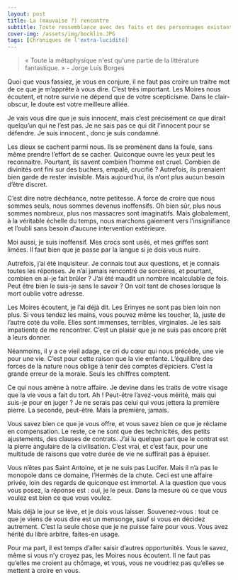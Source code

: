 ```yaml
---
layout: post
title: La (mauvaise ?) rencontre
subtitle: Toute ressemblance avec des faits et des personnages existants ou ayant existé serait purement fortuite et ne pourrait être que le fruit d'une pure coïncidence...
cover-img: /assets/img/bocklin.JPG
tags: [Chroniques de l'extra-lucidité]
---
```


> « Toute la métaphysique n'est qu'une partie de la littérature fantastique. » - Jorge Luis Borges

Quoi que vous fassiez, je vous en conjure, il ne faut pas croire un traitre mot de ce que je m’apprête à vous dire. C’est très important. Les Moires nous écoutent, et notre survie ne dépend que de votre scepticisme. Dans le clair-obscur, le doute est votre meilleure alliée.

Je vais vous dire que je suis innocent, mais c’est précisément ce que dirait quelqu’un qui ne l’est pas. Je ne sais pas ce qui dit l’innocent pour se défendre. Je suis innocent., donc je suis condamné.

Les dieux se cachent parmi nous. Ils se promènent dans la foule, sans même prendre l’effort de se cacher. Quiconque ouvre les yeux peut les reconnaitre. Pourtant, ils savent combien l’homme est cruel. Combien de divinités ont fini sur des buchers, empalé, crucifié ? Autrefois, ils prenaient bien garde de rester invisible. Mais aujourd’hui, ils n’ont plus aucun besoin d’être discret.

C’est dire notre déchéance, notre petitesse. A force de croire que nous sommes seuls, nous sommes devenus inoffensifs. Oh bien sûr, plus nous sommes nombreux, plus nos massacres sont imaginatifs. Mais globalement, à la véritable échelle du temps, nous marchons gaiement vers l’insignifiance et l’oubli sans besoin d’aucune intervention extérieure.

Moi aussi, je suis inoffensif. Mes crocs sont usés, et mes griffes sont limées. Il faut bien que je passe par la langue si je dois vous nuire.

Autrefois, j’ai été inquisiteur. Je connais tout aux questions, et je connais toutes les réponses. Je n’ai jamais rencontré de sorcières, et pourtant, combien en ai-je fait brûler ? J’ai été maudit un nombre incalculable de fois. Peut être bien le suis-je sans le savoir ? On voit tant de choses lorsque la mort oublie votre adresse.

Les Moires écoutent, je l’ai déjà dit. Les Erinyes ne sont pas bien loin non plus. Si vous tendez les mains, vous pouvez même les toucher, là, juste de l’autre coté du voile. Elles sont immenses, terribles, virginales. Je les sais impatiente de me rencontrer. C’est un plaisir que je ne suis pas encore prêt à leurs donner.

Néanmoins, il y a ce vieil adage, ce cri du cœur qui nous précède, une vie pour une vie. C’est pour cette raison que la vie enfante. L’équilibre des forces de la nature nous oblige à tenir des comptes d’épiciers. C’est la grande erreur de la morale. Seuls les chiffres comptent.

Ce qui nous amène à notre affaire. Je devine dans les traits de votre visage que la vie vous a fait du tort. Ah ! Peut-être l’avez-vous mérité, mais qui suis-je pour en juger ? Je ne serais pas celui qui vous jettera la première pierre. La seconde, peut-être. Mais la première, jamais.

Vous savez bien ce que je vous offre, et vous savez bien ce que je réclame en compensation. Le reste, ce ne sont que des technicités, des petits ajustements, des clauses de contrats. J’ai lu quelque part que le contrat est la pierre angulaire de la civilisation. C’est vrai, et c’est faux, pour une multitude de raisons que votre durée de vie ne suffirait pas à épuiser.

Vous n’êtes pas Saint Antoine, et je ne suis pas Lucifer. Mais il n’a pas le monopole dans ce domaine, l’Hermès de la chute. Ceci est une affaire privée, loin des regards de quiconque est immortel. A la question que vous vous posez, la réponse est : oui, je le peux. Dans la mesure où ce que vous voulez est bien ce que vous voulez.

Mais déjà le jour se lève, et je dois vous laisser. Souvenez-vous : tout ce que je viens de vous dire est un mensonge, sauf si vous en décidez autrement. C’est la seule chose que je ne puisse faire pour vous. Vous avez hérité du libre arbitre, faites-en usage.

Pour ma part, il est temps d’aller saisir d’autres opportunités. Vous le savez, même si vous n’y croyez pas, les Moires nous écoutent. Il ne faut pas qu’elles me croient au chômage, et vous, vous ne voudriez pas qu’elles se mettent à croire en vous.
